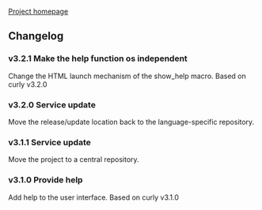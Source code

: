[Project homepage](index)

## Changelog

### v3.2.1 Make the help function os independent

Change the HTML launch mechanism of the show_help macro. Based on curly v3.2.0

### v3.2.0 Service update

Move the release/update location back to the language-specific repository.


### v3.1.1 Service update

Move the project to a central repository.


### v3.1.0 Provide help

Add help to the user interface. Based on curly v3.1.0

